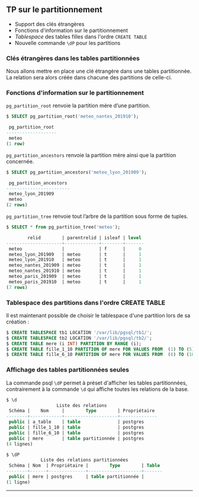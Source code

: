 ## TP sur le partitionnement

<div class="slide-content">

  * Support des clés étrangères
  * Fonctions d'information sur le partitionnement
  * _Tablespace_ des tables filles dans l'ordre `CREATE TABLE`
  * Nouvelle commande `\dP` pour les partitions

</div>

<div class="notes">

### Clés étrangères dans les tables partitionnées 

Nous allons mettre en place une clé étrangère dans une tables partitionnée. 
La relation sera alors créée dans chacune des partitions de celle-ci.

<!-- 
TODO: réécrire un exercice sur une clé étrangère vers une table partitionnée.
-->

<!--
```sql
CREATE TABLE lieu (id INT PRIMARY KEY, nom TEXT);
INSERT INTO lieu VALUES  (1,'Lyon'),(2,'Nantes'),(3,'Paris');

CREATE TABLE meteo (
   t_id INTEGER GENERATED BY DEFAULT AS IDENTITY,
   id_lieu INT REFERENCES lieu(id) NOT NULL,
   heure_mesure timestamp DEFAULT now(),
   temperature real NOT NULL
) PARTITION BY RANGE (id_lieu, heure_mesure);

CREATE TABLE meteo_lyon_201909 PARTITION of meteo FOR VALUES
   FROM (1, '2019-09-01 00:00:00') TO (1, '2019-10-01 00:00:00');
CREATE TABLE meteo_lyon_201910 PARTITION of meteo FOR VALUES
   FROM (1, '2019-10-01 00:00:00') TO (1, '2019-11-01 00:00:00');
CREATE TABLE meteo_nantes_201909 PARTITION of meteo FOR VALUES
   FROM (2, '2019-09-01 00:00:00') TO (2, '2019-10-01 00:00:00');
CREATE TABLE meteo_nantes_201910 PARTITION of meteo FOR VALUES
   FROM (2, '2019-10-01 00:00:00') TO (2, '2019-11-01 00:00:00');
CREATE TABLE meteo_paris_201909 PARTITION of meteo FOR VALUES
   FROM (3, '2019-09-01 00:00:00') TO (3, '2019-10-01 00:00:00');
CREATE TABLE meteo_paris_201910 PARTITION of meteo FOR VALUES
   FROM (3, '2019-10-01 00:00:00') TO (3, '2019-11-01 00:00:00');
```

Nous utilisons une fonction pour peupler cette table :

```sql
CREATE OR REPLACE FUNCTION public.peuple_meteo()
 RETURNS text
 LANGUAGE plpgsql
AS $function$
DECLARE
   lieux integer[] := '{}';
   v_lieu integer;
   v_heure timestamp;
   v_temperature real;
   v_nb_insertions integer := 50000;
   v_insertion integer;
BEGIN
   lieux[0]=1;
   lieux[1]=2;
   lieux[2]=3;
   FOR v_insertion IN 1 .. v_nb_insertions LOOP
      v_lieu=lieux[floor((random()*3))::int];
      v_heure='2019-09-01'::timestamp
                   + make_interval(days => floor((random()*60))::int,
                              secs => floor((random()*86400))::int);
      v_temperature:=round(((random()*14))::numeric+10,2);
      IF EXTRACT(MONTH FROM v_heure) = 10 THEN
          v_temperature:=v_temperature-4;
      END IF;
      IF EXTRACT(HOUR FROM v_heure) <= 9
         OR EXTRACT(HOUR FROM v_heure) >= 20 THEN
          v_temperature:=v_temperature-5;
      ELSEIF EXTRACT(HOUR FROM v_heure) >= 12
         AND EXTRACT(HOUR FROM v_heure) <= 17 THEN
          v_temperature:=v_temperature+5;
      END IF;
      INSERT INTO meteo (id_lieu,heure_mesure,temperature)
        VALUES (v_lieu,v_heure,v_temperature);
   END LOOP;    
   RETURN v_nb_insertions||' mesures de température insérées';
END;
$function$;

SELECT peuple_meteo();

              peuple_meteo              
----------------------------------------
 50000 mesures de température insérées
(1 row)
```

-->

### Fonctions d'information sur le partitionnement

`pg_partition_root` renvoie la partition mère d’une partition.

```sql
$ SELECT pg_partition_root('meteo_nantes_201910');

 pg_partition_root 
-------------------
 meteo
(1 row)
```

`pg_partition_ancestors` renvoie la partition mère ainsi que la partition concernée.

```sql
$ SELECT pg_partition_ancestors('meteo_lyon_201909');

 pg_partition_ancestors 
------------------------
 meteo_lyon_201909
 meteo
(2 rows)
```

`pg_partition_tree` renvoie tout l’arbre de la partition sous forme de tuples.

```sql
$ SELECT * from pg_partition_tree('meteo');

        relid        | parentrelid | isleaf | level 
---------------------+-------------+--------+-------
 meteo               |             | f      |     0
 meteo_lyon_201909   | meteo       | t      |     1
 meteo_lyon_201910   | meteo       | t      |     1
 meteo_nantes_201909 | meteo       | t      |     1
 meteo_nantes_201910 | meteo       | t      |     1
 meteo_paris_201909  | meteo       | t      |     1
 meteo_paris_201910  | meteo       | t      |     1
(7 rows)
```

### Tablespace des partitions dans l'ordre CREATE TABLE

Il est maintenant possible de choisir le tablespace d'une partition lors de sa création :

```sql
$ CREATE TABLESPACE tb1 LOCATION '/var/lib/pgsql/tb1/';
$ CREATE TABLESPACE tb2 LOCATION '/var/lib/pgsql/tb2/';
$ CREATE TABLE mere (i INT) PARTITION BY RANGE (i);
$ CREATE TABLE fille_1_10 PARTITION OF mere FOR VALUES FROM  (1) TO (5) TABLESPACE tb1;
$ CREATE TABLE fille_6_10 PARTITION OF mere FOR VALUES FROM  (6) TO (10) TABLESPACE tb2;
```

###  Affichage des tables partitionnées seules

La commande psql `\dP` permet à préset d'afficher les tables partitionnées,
contrairement à la commande `\d` qui affiche toutes les relations de la base.

```sql
$ \d
                   Liste des relations
 Schéma |    Nom     |        Type        | Propriétaire 
--------+------------+--------------------+--------------
 public | a_table    | table              | postgres
 public | fille_1_10 | table              | postgres
 public | fille_6_10 | table              | postgres
 public | mere       | table partitionnée | postgres
(4 lignes)

$ \dP
             Liste des relations partitionnées
 Schéma | Nom  | Propriétaire |        Type        | Table 
--------+------+--------------+--------------------+-------
 public | mere | postgres     | table partitionnée | 
(1 ligne)
```

</div>

----
